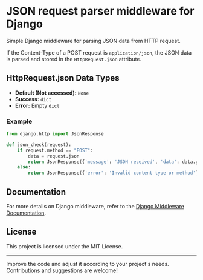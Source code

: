 # JSON request parser middleware for Django

Simple Django middleware for parsing JSON data from HTTP request.

If the Content-Type of a POST request is `application/json`, the JSON data is parsed and stored in the `HttpRequest.json` attribute.

## HttpRequest.json Data Types

- **Default (Not accessed):** `None`
- **Success:** `dict`
- **Error:** Empty `dict`

### Example

```python
from django.http import JsonResponse

def json_check(request):
    if request.method == "POST":
        data = request.json
        return JsonResponse({'message': 'JSON received', 'data': data.get('message')})
    else:
        return JsonResponse({'error': 'Invalid content type or method'}, status=400)
```

## Documentation

For more details on Django middleware, refer to the [Django Middleware Documentation](https://docs.djangoproject.com/en/5.0/topics/http/middleware/).

## License

This project is licensed under the MIT License.

---

Improve the code and adjust it according to your project's needs. Contributions and suggestions are welcome!
